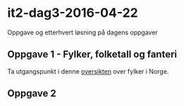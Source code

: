 # it2-dag3-2016-04-22
Oppgave og etterhvert løsning på dagens oppgaver

## Oppgave 1 - Fylker, folketall og fanteri

Ta utgangspunkt i denne [oversikten](https://no.wikipedia.org/wiki/Norges_fylker#Liste) over fylker i Norge.



## Oppgave 2